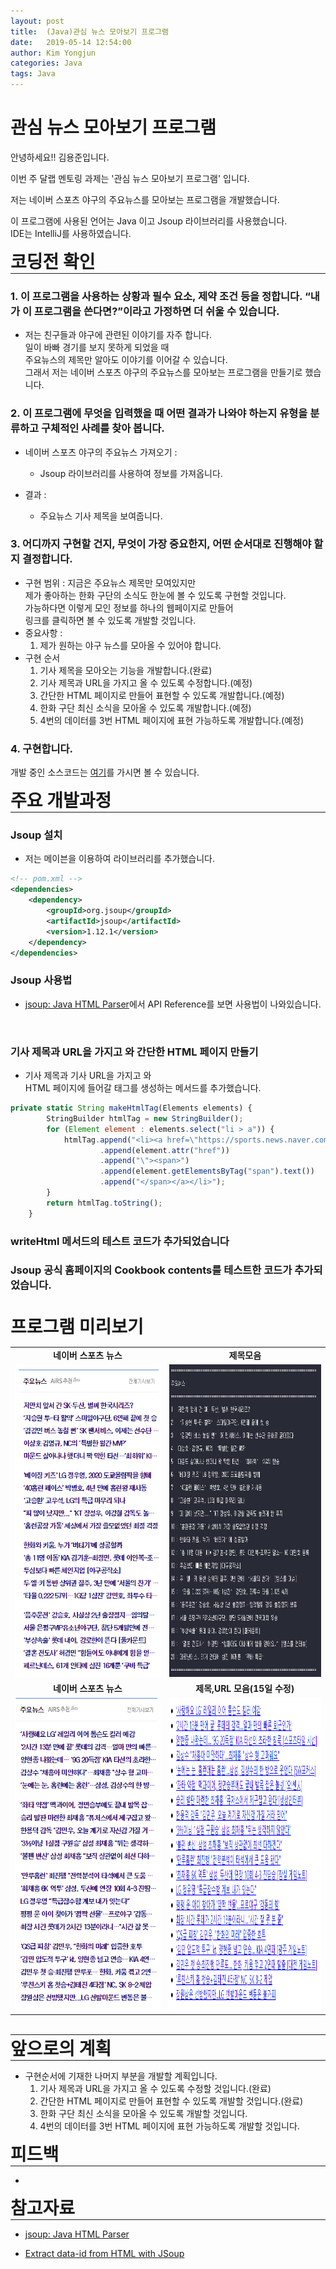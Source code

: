 ```yaml
---
layout: post
title:  (Java)관심 뉴스 모아보기 프로그램
date:   2019-05-14 12:54:00
author: Kim Yongjun
categories: Java
tags: Java
---
```


# 관심 뉴스 모아보기 프로그램

안녕하세요!! 김용준입니다.

이번 주 달랩 멘토링 과제는 '관심 뉴스 모아보기 프로그램' 입니다.  

저는 네이버 스포츠 야구의 주요뉴스를 모아보는 프로그램을 개발했습니다.

이 프로그램에 사용된 언어는 Java 이고 Jsoup 라이브러리를 사용했습니다.<br>
IDE는 IntelliJ를 사용하였습니다.  

<h1 style="margin:0px;"> 코딩전 확인</h1>
<hr style="height:1px; margin:0px;">

### 1. 이 프로그램을 사용하는 상황과 필수 요소, 제약 조건 등을 정합니다. “내가 이 프로그램을 쓴다면?”이라고 가정하면 더 쉬울 수 있습니다.

* 저는 친구들과 야구에 관련된 이야기를 자주 합니다.<br> 
일이 바빠 경기를 보지 못하게 되었을 때 <br>
주요뉴스의 제목만 알아도 이야기를 이어갈 수 있습니다.<br> 
그래서 저는 네이버 스포츠 야구의 주요뉴스를 모아보는 프로그램을 만들기로 했습니다.

### 2. 이 프로그램에 무엇을 입력했을 때 어떤 결과가 나와야 하는지 유형을 분류하고 구체적인 사례를 찾아 봅니다.
* 네이버 스포츠 야구의 주요뉴스 가져오기 :
    - Jsoup 라이브러리를 사용하여 정보를 가져옵니다.

* 결과 : 
    - 주요뉴스 기사 제목을 보여줍니다.

### 3. 어디까지 구현할 건지, 무엇이 가장 중요한지, 어떤 순서대로 진행해야 할지 결정합니다.
* 구현 범위 : 지금은 주요뉴스 제목만 모여있지만 <br>
제가 좋아하는 한화 구단의 소식도 한눈에 볼 수 있도록 구현할 것입니다. <br>
가능하다면 이렇게 모인 정보를 하나의 웹페이지로 만들어 <br>
링크를 클릭하면 볼 수 있도록 개발할 것입니다.
* 중요사항 : 
    1. 제가 원하는 야구 뉴스를 모아올 수 있어야 합니다.
* 구현 순서 
    1. 기사 제목을 모아오는 기능을 개발합니다.(완료)
    2. 기사 제목과 URL을 가지고 올 수 있도록 수정합니다.(예정)
    3. 간단한 HTML 페이지로 만들어 표현할 수 있도록 개발합니다.(예정)
    4. 한화 구단 최신 소식을 모아올 수 있도록 개발합니다.(예정)
    5. 4번의 데이터를 3번 HTML 페이지에 표현 가능하도록 개발합니다.(예정)

### 4. 구현합니다.

개발 중인 소스코드는 [여기](https://github.com/KimYongjun413/jsoup-web-crawler "jsoup-web-crawler")를 가시면 볼 수 있습니다.

<h1 style="margin:0px;"> 주요 개발과정 </h1>
<hr style="height:1px; margin:0px;">

### Jsoup 설치
* 저는 메이븐을 이용하여 라이브러리를 추가했습니다.

```xml
<!-- pom.xml -->
<dependencies>
    <dependency>        
        <groupId>org.jsoup</groupId>
        <artifactId>jsoup</artifactId>
        <version>1.12.1</version>
    </dependency>
</dependencies>
```
  
### Jsoup 사용법
* [jsoup: Java HTML Parser](https://jsoup.org/ "jsoup: Java HTML Parser")에서 API Reference를 보면 사용법이 나와있습니다.
<br>

### 기사 제목과 URL을 가지고 와 간단한 HTML 페이지 만들기
* 기사 제목과 기사 URL을 가지고 와<br>
HTML 페이지에 들어갈 태그를 생성하는 메서드를 추가했습니다.
```Javascript
private static String makeHtmlTag(Elements elements) {
        StringBuilder htmlTag = new StringBuilder();
        for (Element element : elements.select("li > a")) {
            htmlTag.append("<li><a href=\"https://sports.news.naver.com")
                    .append(element.attr("href"))
                    .append("\"><span>")
                    .append(element.getElementsByTag("span").text())
                    .append("</span></a></li>");
        }
        return htmlTag.toString();
    }
```

### writeHtml 메서드의 테스트 코드가 추가되었습니다

### Jsoup 공식 홈페이지의 Cookbook contents를 테스트한 코드가 추가되었습니다.

<br>
<h1 style="margin:0px;"> 프로그램 미리보기 </h1>

<table>
<tr>
    <td align="center"><b>네이버 스포츠 뉴스</b></td>
    <td align="center"><b>제목모음</b></td>
</tr>
<tr>
    <td><center><img src="/assets/crawler/BaseballNews.PNG" width="350" height="500"></center></td>
    <td><center><img src="/assets/crawler/CrawlingView.PNG" width="350" height="500"></center></td>
</tr>
<tr>
    <td align="center"><b>네이버 스포츠 뉴스</b></td>
    <td align="center"><b>제목,URL 모음(15일 수정)</b></td>
</tr>
<tr>
    <td><center><img src="/assets/crawler/MajorNews.PNG" width="350" height="500"></center></td>
    <td><center><img src="/assets/crawler/CrawledNews.PNG" width="350" height="500"></center></td>
</tr>
</table>
<br>
<hr style="height:1px; margin:0px;">

<h1 style="margin:0px;"> 앞으로의 계획 </h1>
<hr style="height:1px; margin:0px;">

- 구현순서에 기재한 나머지 부분을 개발할 계획입니다.
    1. 기사 제목과 URL을 가지고 올 수 있도록 수정할 것입니다.(완료)
    2. 간단한 HTML 페이지로 만들어 표현할 수 있도록 개발할 것입니다.(완료)
    3. 한화 구단 최신 소식을 모아올 수 있도록 개발할 것입니다.
    4. 4번의 데이터를 3번 HTML 페이지에 표현 가능하도록 개발할 것입니다.

<h1 style="margin:0px;"> 피드백 </h1>
<hr style="height:1px; margin:0px;">

- 


<h1 style="margin:0px;"> 참고자료 </h1>
<hr style="height:1px; margin:0px;">

- [jsoup: Java HTML Parser](https://jsoup.org/ "jsoup: Java HTML Parser")

- [Extract data-id from HTML with JSoup](https://stackoverflow.com/questions/48562448/extract-data-id-from-html-with-jsoup/48563022 "Extract data-id from HTML with JSoup")